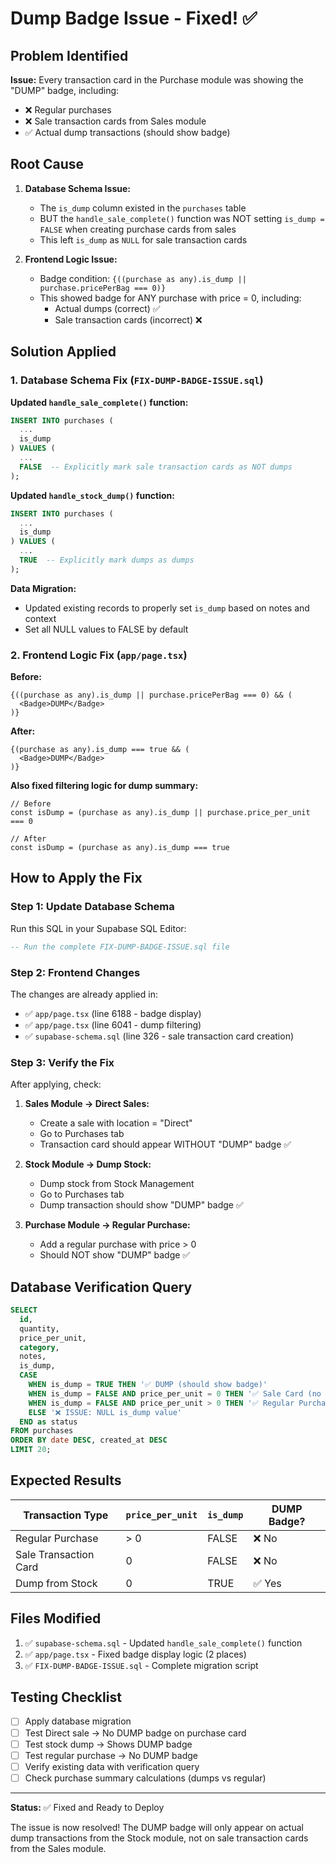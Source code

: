# Dump Badge Issue - Fixed! ✅

## Problem Identified

**Issue:** Every transaction card in the Purchase module was showing the "DUMP" badge, including:
- ❌ Regular purchases
- ❌ Sale transaction cards from Sales module
- ✅ Actual dump transactions (should show badge)

## Root Cause

1. **Database Schema Issue:**
   - The `is_dump` column existed in the `purchases` table
   - BUT the `handle_sale_complete()` function was NOT setting `is_dump = FALSE` when creating purchase cards from sales
   - This left `is_dump` as `NULL` for sale transaction cards

2. **Frontend Logic Issue:**
   - Badge condition: `{((purchase as any).is_dump || purchase.pricePerBag === 0)}`
   - This showed badge for ANY purchase with price = 0, including:
     - Actual dumps (correct) ✅
     - Sale transaction cards (incorrect) ❌

## Solution Applied

### 1. Database Schema Fix (`FIX-DUMP-BADGE-ISSUE.sql`)

**Updated `handle_sale_complete()` function:**
```sql
INSERT INTO purchases (
  ...
  is_dump
) VALUES (
  ...
  FALSE  -- Explicitly mark sale transaction cards as NOT dumps
);
```

**Updated `handle_stock_dump()` function:**
```sql
INSERT INTO purchases (
  ...
  is_dump
) VALUES (
  ...
  TRUE  -- Explicitly mark dumps as dumps
);
```

**Data Migration:**
- Updated existing records to properly set `is_dump` based on notes and context
- Set all NULL values to FALSE by default

### 2. Frontend Logic Fix (`app/page.tsx`)

**Before:**
```tsx
{((purchase as any).is_dump || purchase.pricePerBag === 0) && (
  <Badge>DUMP</Badge>
)}
```

**After:**
```tsx
{(purchase as any).is_dump === true && (
  <Badge>DUMP</Badge>
)}
```

**Also fixed filtering logic for dump summary:**
```tsx
// Before
const isDump = (purchase as any).is_dump || purchase.price_per_unit === 0

// After
const isDump = (purchase as any).is_dump === true
```

## How to Apply the Fix

### Step 1: Update Database Schema
Run this SQL in your Supabase SQL Editor:
```sql
-- Run the complete FIX-DUMP-BADGE-ISSUE.sql file
```

### Step 2: Frontend Changes
The changes are already applied in:
- ✅ `app/page.tsx` (line 6188 - badge display)
- ✅ `app/page.tsx` (line 6041 - dump filtering)
- ✅ `supabase-schema.sql` (line 326 - sale transaction card creation)

### Step 3: Verify the Fix
After applying, check:

1. **Sales Module → Direct Sales:**
   - Create a sale with location = "Direct"
   - Go to Purchases tab
   - Transaction card should appear WITHOUT "DUMP" badge ✅

2. **Stock Module → Dump Stock:**
   - Dump stock from Stock Management
   - Go to Purchases tab
   - Dump transaction should show "DUMP" badge ✅

3. **Purchase Module → Regular Purchase:**
   - Add a regular purchase with price > 0
   - Should NOT show "DUMP" badge ✅

## Database Verification Query

```sql
SELECT 
  id,
  quantity,
  price_per_unit,
  category,
  notes,
  is_dump,
  CASE 
    WHEN is_dump = TRUE THEN '✅ DUMP (should show badge)'
    WHEN is_dump = FALSE AND price_per_unit = 0 THEN '✅ Sale Card (no badge)'
    WHEN is_dump = FALSE AND price_per_unit > 0 THEN '✅ Regular Purchase (no badge)'
    ELSE '❌ ISSUE: NULL is_dump value'
  END as status
FROM purchases
ORDER BY date DESC, created_at DESC
LIMIT 20;
```

## Expected Results

| Transaction Type | `price_per_unit` | `is_dump` | DUMP Badge? |
|-----------------|------------------|-----------|-------------|
| Regular Purchase | > 0 | FALSE | ❌ No |
| Sale Transaction Card | 0 | FALSE | ❌ No |
| Dump from Stock | 0 | TRUE | ✅ Yes |

## Files Modified

1. ✅ `supabase-schema.sql` - Updated `handle_sale_complete()` function
2. ✅ `app/page.tsx` - Fixed badge display logic (2 places)
3. ✅ `FIX-DUMP-BADGE-ISSUE.sql` - Complete migration script

## Testing Checklist

- [ ] Apply database migration
- [ ] Test Direct sale → No DUMP badge on purchase card
- [ ] Test stock dump → Shows DUMP badge
- [ ] Test regular purchase → No DUMP badge
- [ ] Verify existing data with verification query
- [ ] Check purchase summary calculations (dumps vs regular)

---

**Status:** ✅ Fixed and Ready to Deploy

The issue is now resolved! The DUMP badge will only appear on actual dump transactions from the Stock module, not on sale transaction cards from the Sales module.
